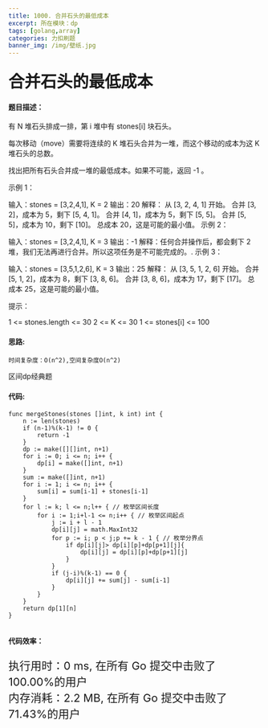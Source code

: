 ```yaml
---
title: 1000. 合并石头的最低成本
excerpt: 所在模块：dp
tags: [golang,array]
categories: 力扣刷题
banner_img: /img/壁纸.jpg
---
```


### <font size=6px>合并石头的最低成本</font>

#### 题目描述：

有 N 堆石头排成一排，第 i 堆中有 stones[i] 块石头。

每次移动（move）需要将连续的 K 堆石头合并为一堆，而这个移动的成本为这 K 堆石头的总数。

找出把所有石头合并成一堆的最低成本。如果不可能，返回 -1 。

 

示例 1：

输入：stones = [3,2,4,1], K = 2
输出：20
解释：
从 [3, 2, 4, 1] 开始。
合并 [3, 2]，成本为 5，剩下 [5, 4, 1]。
合并 [4, 1]，成本为 5，剩下 [5, 5]。
合并 [5, 5]，成本为 10，剩下 [10]。
总成本 20，这是可能的最小值。
示例 2：

输入：stones = [3,2,4,1], K = 3
输出：-1
解释：任何合并操作后，都会剩下 2 堆，我们无法再进行合并。所以这项任务是不可能完成的。.
示例 3：

输入：stones = [3,5,1,2,6], K = 3
输出：25
解释：
从 [3, 5, 1, 2, 6] 开始。
合并 [5, 1, 2]，成本为 8，剩下 [3, 8, 6]。
合并 [3, 8, 6]，成本为 17，剩下 [17]。
总成本 25，这是可能的最小值。


提示：

1 <= stones.length <= 30
2 <= K <= 30
1 <= stones[i] <= 100

#### 思路:

```
时间复杂度：O(n^2),空间复杂度O(n^2)
```

区间dp经典题

#### 代码:

```golang
func mergeStones(stones []int, k int) int {
	n := len(stones)
	if (n-1)%(k-1) != 0 {
		return -1
	}
	dp := make([][]int, n+1)
	for i := 0; i <= n; i++ {
		dp[i] = make([]int, n+1)
	}
	sum := make([]int, n+1)
	for i := 1; i <= n; i++ {
		sum[i] = sum[i-1] + stones[i-1]
	}
	for l := k; l <= n;l++ { // 枚举区间长度
		for i := 1;i+l-1 <= n;i++ { // 枚举区间起点
			j := i + l - 1
			dp[i][j] = math.MaxInt32
			for p := i; p < j;p += k - 1 { // 枚举分界点
				if dp[i][j]> dp[i][p]+dp[p+1][j]{
					dp[i][j] = dp[i][p]+dp[p+1][j]
				}
			}
			if (j-i)%(k-1) == 0 {
				dp[i][j] += sum[j] - sum[i-1]
			}
		}
	}
	return dp[1][n]
}


```

#### 代码效率：

<p class="note note-primary"; style="font-size:22px">
   执行用时：0 ms, 在所有 Go 提交中击败了100.00%的用户<br>
   内存消耗：2.2 MB, 在所有 Go 提交中击败了71.43%的用户
</p>

